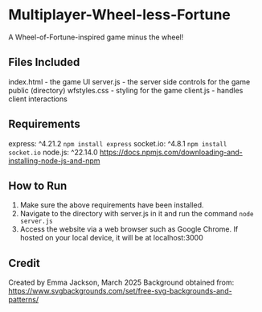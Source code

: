 # Multiplayer-Wheel-less-Fortune
A Wheel-of-Fortune-inspired game minus the wheel!

## Files Included
index.html - the game UI
server.js - the server side controls for the game
public (directory)
    wfstyles.css - styling for the game
    client.js - handles client interactions

## Requirements
express: ^4.21.2
    `npm install express`
socket.io: ^4.8.1
    `npm install socket.io`
node.js: ^22.14.0
    https://docs.npmjs.com/downloading-and-installing-node-js-and-npm

## How to Run
1. Make sure the above requirements have been installed.
2. Navigate to the directory with server.js in it and run the command `node server.js`
3. Access the website via a web browser such as Google Chrome. If hosted on your local device, it will be at localhost:3000

## Credit
Created by Emma Jackson, March 2025
Background obtained from: https://www.svgbackgrounds.com/set/free-svg-backgrounds-and-patterns/